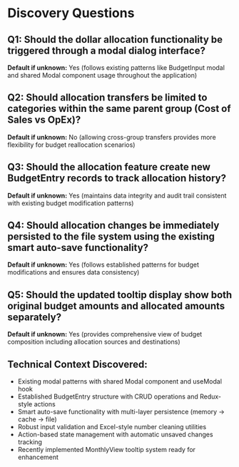 # Discovery Questions

## Q1: Should the dollar allocation functionality be triggered through a modal dialog interface?
**Default if unknown:** Yes (follows existing patterns like BudgetInput modal and shared Modal component usage throughout the application)

## Q2: Should allocation transfers be limited to categories within the same parent group (Cost of Sales vs OpEx)?
**Default if unknown:** No (allowing cross-group transfers provides more flexibility for budget reallocation scenarios)

## Q3: Should the allocation feature create new BudgetEntry records to track allocation history?
**Default if unknown:** Yes (maintains data integrity and audit trail consistent with existing budget modification patterns)

## Q4: Should allocation changes be immediately persisted to the file system using the existing smart auto-save functionality?
**Default if unknown:** Yes (follows established patterns for budget modifications and ensures data consistency)

## Q5: Should the updated tooltip display show both original budget amounts and allocated amounts separately?
**Default if unknown:** Yes (provides comprehensive view of budget composition including allocation sources and destinations)

## Technical Context Discovered:
- Existing modal patterns with shared Modal component and useModal hook
- Established BudgetEntry structure with CRUD operations and Redux-style actions
- Smart auto-save functionality with multi-layer persistence (memory → cache → file)
- Robust input validation and Excel-style number cleaning utilities
- Action-based state management with automatic unsaved changes tracking
- Recently implemented MonthlyView tooltip system ready for enhancement
